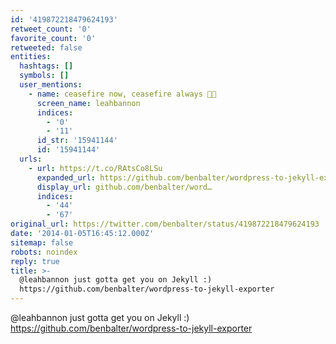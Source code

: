 ```yaml
---
id: '419872218479624193'
retweet_count: '0'
favorite_count: '0'
retweeted: false
entities:
  hashtags: []
  symbols: []
  user_mentions:
    - name: ceasefire now, ceasefire always 🍞🌹
      screen_name: leahbannon
      indices:
        - '0'
        - '11'
      id_str: '15941144'
      id: '15941144'
  urls:
    - url: https://t.co/RAtsCo8LSu
      expanded_url: https://github.com/benbalter/wordpress-to-jekyll-exporter
      display_url: github.com/benbalter/word…
      indices:
        - '44'
        - '67'
original_url: https://twitter.com/benbalter/status/419872218479624193
date: '2014-01-05T16:45:12.000Z'
sitemap: false
robots: noindex
reply: true
title: >-
  @leahbannon just gotta get you on Jekyll :)
  https://github.com/benbalter/wordpress-to-jekyll-exporter
---
```


@leahbannon just gotta get you on Jekyll :) https://github.com/benbalter/wordpress-to-jekyll-exporter